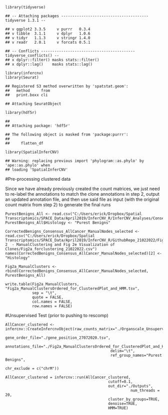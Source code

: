     library(tidyverse)

    ## -- Attaching packages --------------------------------------- tidyverse 1.3.1 --

    ## v ggplot2 3.3.5     v purrr   0.3.4
    ## v tibble  3.1.1     v dplyr   1.0.6
    ## v tidyr   1.1.3     v stringr 1.4.0
    ## v readr   2.0.1     v forcats 0.5.1

    ## -- Conflicts ------------------------------------------ tidyverse_conflicts() --
    ## x dplyr::filter() masks stats::filter()
    ## x dplyr::lag()    masks stats::lag()

    library(infercnv)
    library(Seurat)

    ## Registered S3 method overwritten by 'spatstat.geom':
    ##   method     from
    ##   print.boxx cli

    ## Attaching SeuratObject

    library(hdf5r)

    ## 
    ## Attaching package: 'hdf5r'

    ## The following object is masked from 'package:purrr':
    ## 
    ##     flatten_df

    library(SpatialInferCNV)

    ## Warning: replacing previous import 'phylogram::as.phylo' by 'ape::as.phylo' when
    ## loading 'SpatialInferCNV'

\#Pre-processing clustered data

Since we have already previously created the count matrices, we just
need to re-label the annotations to match the clone annotations in step
2, output an updated annotation file, and then use said file as input
(with the original count matrix from step 2) to generate the final runs

    PurestBenigns_All <- read.csv("C:/Users/erick/Dropbox/Spatial Transcriptomics/SPACE_Data/April2019/InferCNV_R/InferCNV_Analyses/Consensus_AllBenigns_02112020/Outputs/Consensus_PurestBenigns_18112020.csv")
    PurestBenigns_All$Histology <- "Purest Benigns"

    CorrectedBenigns_Consensus_AllCancer_ManualNodes_selected <- read.csv("C:/Users/erick/Dropbox/Spatial Transcriptomics/SPACE_Data/April2019/InferCNV_R/GithubRepo_21022022/Figure2a_AllCancer_siCNV/Step 2  - ManualClustering and Fig 2e Visualization of Clones/Fig2a_forclustering_21022022.csv")
    names(CorrectedBenigns_Consensus_AllCancer_ManualNodes_selected)[2] <- "Histology"

    Fig2a_ManualClusters <- rbind(CorrectedBenigns_Consensus_AllCancer_ManualNodes_selected, PurestBenigns_All)

    write.table(Fig2a_ManualClusters, "Fig2a_ManualClustersOrdered_for_ClusteredPlot_and_HMM.tsv", 
                sep = "\t",
                quote = FALSE, 
                col.names = FALSE, 
                row.names = FALSE)

\#Unsupervised Test (prior to pushing to rescomp)

    AllCancer_clustered <- infercnv::CreateInfercnvObject(raw_counts_matrix="./Organscale_Unsupervised_Consensus_AllCancer_Counts_21022022.tsv", 
                                                   gene_order_file="./gene_position_27072020.tsv",
                                                   annotations_file="./Fig2a_ManualClustersOrdered_for_ClusteredPlot_and_HMM.tsv",
                                                   delim="\t",
                                                   ref_group_names="Purest Benigns",
                                                                   chr_exclude = c("chrM"))

    AllCancer_clustered = infercnv::run(AllCancer_clustered,
                                                  cutoff=0.1,
                                                  out_dir="./Outputs", 
                                                            num_threads = 20,
                                                  cluster_by_groups=TRUE, 
                                                  denoise=TRUE,
                                                  HMM=TRUE)
